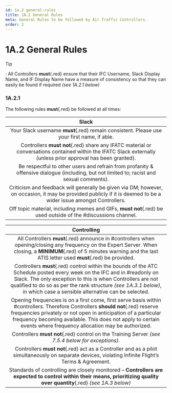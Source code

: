 ```yaml
---
id: 1a.2 general-rules
title: 1A.2 General Rules
meta: General Rules to be followed by Air Traffic Controllers.
order: 2
---
```


# 1A.2  General Rules

 

Tip

: All Controllers **must**{.red} ensure that their IFC Username, Slack Display Name, and IF Display Name have a measure of consistency so that they can easily be found if required *(see 1A.2.1 below)*



### 1A.2.1    

The following rules **must**{.red} be followed at all times:

 

|                          **Slack**                           |
| :----------------------------------------------------------: |
| Your Slack username **must**{.red} remain consistent. Please use your first name, if able. |
| Controllers **must not**{.red} share any IFATC material or conversations contained within the IFATC Slack externally (unless prior approval has been granted). |
| Be respectful to other users and refrain from profanity & offensive dialogue (including, but not limited to; racist and sexual comments). |
| Criticism and feedback will generally be given via DM; however, on occasion, it may be provided publicly if it is  deemed to be a wider issue amongst Controllers. |
| Off topic material, including memes and GIFs, **must not**{.red} be used outside of the #discussions channel. |



|                       **Controlling**                        |
| :----------------------------------------------------------: |
| All Controllers **must**{.red} announce in #controllers when opening/closing any frequency on the Expert Server. When closing, a **MINIMUM**{.red} of 5 minutes warning and the last ATIS letter used **must**{.red} be provided. |
| Controllers **must**{.red} control within the bounds of the ATC Schedule posted every week on the IFC  and in #readonly on Slack. The only exception to this is when Controllers are not qualified to do so as per the rank structure *(see 1A.3.1 below)*, in which case a sensible alternative can be selected. |
| Opening frequencies is on a first come, first serve basis within #controllers. Therefore Controllers **should not**{.red} reserve frequencies privately or not open in anticipation of a particular frequency becoming  available. This does not apply to certain events where frequency allocation may be authorized. |
| Controllers **must not**{.red} control on the Training Server *(see 7.5.4 below for exceptions).* |
| Controllers **must not**{.red} act as a Controller and as a pilot simultaneously on separate devices, violating Infinite Flight’s Terms & Agreement. |
| Standards of controlling are closely monitored – **Controllers are expected to control within their means,  prioritizing quality over quantity**{.red} *(see 1A.3 below)* |

